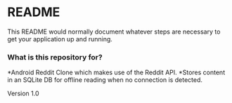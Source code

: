 # README #

This README would normally document whatever steps are necessary to get your application up and running.

### What is this repository for? ###
*Android Reddit Clone which makes use of the Reddit API.
*Stores content in an SQLite DB for offline reading when no connection is detected.

Version 1.0


